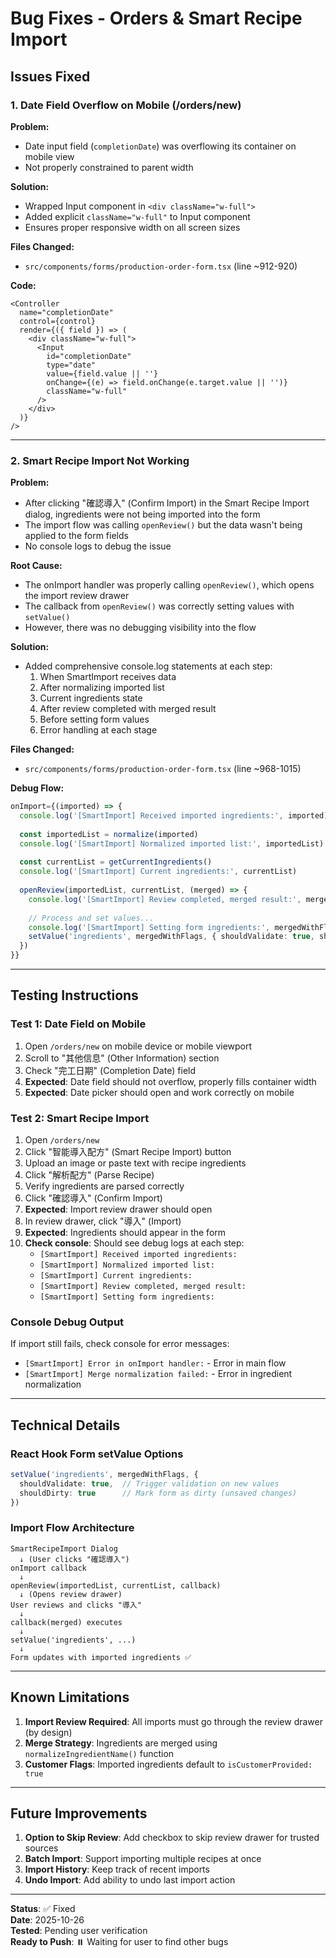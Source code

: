# Bug Fixes - Orders & Smart Recipe Import

## Issues Fixed

### 1. Date Field Overflow on Mobile (/orders/new)

**Problem:**
- Date input field (`completionDate`) was overflowing its container on mobile view
- Not properly constrained to parent width

**Solution:**
- Wrapped Input component in `<div className="w-full">` 
- Added explicit `className="w-full"` to Input component
- Ensures proper responsive width on all screen sizes

**Files Changed:**
- `src/components/forms/production-order-form.tsx` (line ~912-920)

**Code:**
```tsx
<Controller
  name="completionDate"
  control={control}
  render={({ field }) => (
    <div className="w-full">
      <Input
        id="completionDate"
        type="date"
        value={field.value || ''}
        onChange={(e) => field.onChange(e.target.value || '')}
        className="w-full"
      />
    </div>
  )}
/>
```

---

### 2. Smart Recipe Import Not Working

**Problem:**
- After clicking "確認導入" (Confirm Import) in the Smart Recipe Import dialog, ingredients were not being imported into the form
- The import flow was calling `openReview()` but the data wasn't being applied to the form fields
- No console logs to debug the issue

**Root Cause:**
- The onImport handler was properly calling `openReview()`, which opens the import review drawer
- The callback from `openReview()` was correctly setting values with `setValue()`
- However, there was no debugging visibility into the flow

**Solution:**
- Added comprehensive console.log statements at each step:
  1. When SmartImport receives data
  2. After normalizing imported list
  3. Current ingredients state
  4. After review completed with merged result
  5. Before setting form values
  6. Error handling at each stage

**Files Changed:**
- `src/components/forms/production-order-form.tsx` (line ~968-1015)

**Debug Flow:**
```typescript
onImport={(imported) => {
  console.log('[SmartImport] Received imported ingredients:', imported)
  
  const importedList = normalize(imported)
  console.log('[SmartImport] Normalized imported list:', importedList)
  
  const currentList = getCurrentIngredients()
  console.log('[SmartImport] Current ingredients:', currentList)
  
  openReview(importedList, currentList, (merged) => {
    console.log('[SmartImport] Review completed, merged result:', merged)
    
    // Process and set values...
    console.log('[SmartImport] Setting form ingredients:', mergedWithFlags)
    setValue('ingredients', mergedWithFlags, { shouldValidate: true, shouldDirty: true })
  })
}}
```

---

## Testing Instructions

### Test 1: Date Field on Mobile
1. Open `/orders/new` on mobile device or mobile viewport
2. Scroll to "其他信息" (Other Information) section  
3. Check "完工日期" (Completion Date) field
4. **Expected**: Date field should not overflow, properly fills container width
5. **Expected**: Date picker should open and work correctly on mobile

### Test 2: Smart Recipe Import
1. Open `/orders/new`
2. Click "智能導入配方" (Smart Recipe Import) button
3. Upload an image or paste text with recipe ingredients
4. Click "解析配方" (Parse Recipe)
5. Verify ingredients are parsed correctly
6. Click "確認導入" (Confirm Import)
7. **Expected**: Import review drawer should open
8. In review drawer, click "導入" (Import)
9. **Expected**: Ingredients should appear in the form
10. **Check console**: Should see debug logs at each step:
    - `[SmartImport] Received imported ingredients:`
    - `[SmartImport] Normalized imported list:`
    - `[SmartImport] Current ingredients:`
    - `[SmartImport] Review completed, merged result:`
    - `[SmartImport] Setting form ingredients:`

### Console Debug Output
If import still fails, check console for error messages:
- `[SmartImport] Error in onImport handler:` - Error in main flow
- `[SmartImport] Merge normalization failed:` - Error in ingredient normalization

---

## Technical Details

### React Hook Form setValue Options
```typescript
setValue('ingredients', mergedWithFlags, { 
  shouldValidate: true,  // Trigger validation on new values
  shouldDirty: true      // Mark form as dirty (unsaved changes)
})
```

### Import Flow Architecture
```
SmartRecipeImport Dialog
  ↓ (User clicks "確認導入")
onImport callback
  ↓
openReview(importedList, currentList, callback)
  ↓ (Opens review drawer)
User reviews and clicks "導入"
  ↓
callback(merged) executes
  ↓
setValue('ingredients', ...)
  ↓
Form updates with imported ingredients ✅
```

---

## Known Limitations

1. **Import Review Required**: All imports must go through the review drawer (by design)
2. **Merge Strategy**: Ingredients are merged using `normalizeIngredientName()` function
3. **Customer Flags**: Imported ingredients default to `isCustomerProvided: true`

---

## Future Improvements

1. **Option to Skip Review**: Add checkbox to skip review drawer for trusted sources
2. **Batch Import**: Support importing multiple recipes at once
3. **Import History**: Keep track of recent imports
4. **Undo Import**: Add ability to undo last import action

---

**Status**: ✅ Fixed  
**Date**: 2025-10-26  
**Tested**: Pending user verification  
**Ready to Push**: ⏸️ Waiting for user to find other bugs
